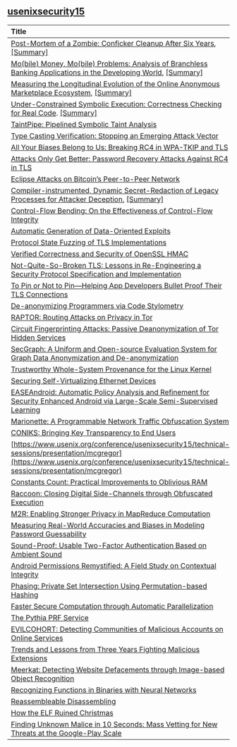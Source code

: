 ## [usenixsecurity15](https://www.usenix.org/conference/usenixsecurity15/technical-sessions)


|Title| Abstract| Full| Related|
|:----|:----|:----|:---|
|[Post-Mortem of a Zombie: Conficker Cleanup After Six Years](https://www.usenix.org/conference/usenixsecurity15/technical-sessions/presentation/asghari), [[Summary]](./file/zombie_clean_up.md)|09/11/2015| |*|
[Mo(bile) Money, Mo(bile) Problems: Analysis of Branchless Banking Applications in the Developing World](), [[Summary]](./file/mobile_money_app.md)|09/12/2015| | *|
|[Measuring the Longitudinal Evolution of the Online Anonymous Marketplace Ecosystem](https://www.usenix.org/conference/usenixsecurity15/technical-sessions/presentation/soska), [[Summary]](./file/anonymous_market.md)|09/14/2015| |*|
|[Under-Constrained Symbolic Execution: Correctness Checking for Real Code](https://www.usenix.org/conference/usenixsecurity15/technical-sessions/presentation/ramos). [[Summary]](file/code_checking.md)|09/14/2015| |*|
|[TaintPipe: Pipelined Symbolic Taint Analysis](https://www.usenix.org/conference/usenixsecurity15/technical-sessions/presentation/ming)|09/15/2015| |*|
|[Type Casting Verification: Stopping an Emerging Attack Vector](https://www.usenix.org/conference/usenixsecurity15/technical-sessions/presentation/lee)|09/15/2015| |*|
|[All Your Biases Belong to Us: Breaking RC4 in WPA-TKIP and TLS](https://www.usenix.org/conference/usenixsecurity15/technical-sessions/presentation/vanhoef)|09/15/2015| |*|
|[Attacks Only Get Better: Password Recovery Attacks Against RC4 in TLS](https://www.usenix.org/conference/usenixsecurity15/technical-sessions/presentation/garman)|09/15/2015| |*|
|[Eclipse Attacks on Bitcoin’s Peer-to-Peer Network](https://www.usenix.org/conference/usenixsecurity15/technical-sessions/presentation/heilman)|09/15/2015| |*|
|[Compiler-instrumented, Dynamic Secret-Redaction of Legacy Processes for Attacker Deception](https://www.usenix.org/conference/usenixsecurity15/technical-sessions/presentation/araujo), [[Summary]](./file/attacker_deception.md)|09/15/2015||*|
|[Control-Flow Bending: On the Effectiveness of Control-Flow Integrity](https://www.usenix.org/conference/usenixsecurity15/technical-sessions/presentation/carlini)|09/15/2015||*|
|[Automatic Generation of Data-Oriented Exploits](https://www.usenix.org/conference/usenixsecurity15/technical-sessions/presentation/hu)|09/15/2015| |*|
|[Protocol State Fuzzing of TLS Implementations](https://www.usenix.org/conference/usenixsecurity15/technical-sessions/presentation/de-ruiter)|09/15/2015| |*|
|[Verified Correctness and Security of OpenSSL HMAC](https://www.usenix.org/conference/usenixsecurity15/technical-sessions/presentation/beringer)|09/15/2015| |*|
|[Not-Quite-So-Broken TLS: Lessons in Re-Engineering a Security Protocol Specification and Implementation](https://www.usenix.org/conference/usenixsecurity15/technical-sessions/presentation/kaloper-mersinjak)|09/15/2015| |*|
|[To Pin or Not to Pin—Helping App Developers Bullet Proof Their TLS Connections](https://www.usenix.org/conference/usenixsecurity15/technical-sessions/presentation/oltrogge)|09/15/2015| |*|
|[De-anonymizing Programmers via Code Stylometry](https://www.usenix.org/conference/usenixsecurity15/technical-sessions/presentation/caliskan-islam)|09/15/2015| |**|
|[RAPTOR: Routing Attacks on Privacy in Tor](https://www.usenix.org/conference/usenixsecurity15/technical-sessions/presentation/sun)|09/15/2015| |*|
|[Circuit Fingerprinting Attacks: Passive Deanonymization of Tor Hidden Services](https://www.usenix.org/conference/usenixsecurity15/technical-sessions/presentation/kwon)|09/15/2015| |*|
|[SecGraph: A Uniform and Open-source Evaluation System for Graph Data Anonymization and De-anonymization](https://www.usenix.org/conference/usenixsecurity15/technical-sessions/presentation/ji)|09/15/2015| |*|
|[Trustworthy Whole-System Provenance for the Linux Kernel](https://www.usenix.org/conference/usenixsecurity15/technical-sessions/presentation/bates)|09/15/2015| |*|
|[Securing Self-Virtualizing Ethernet Devices](https://www.usenix.org/conference/usenixsecurity15/technical-sessions/presentation/smolyar)|09/15/2015| |*|
|[EASEAndroid: Automatic Policy Analysis and Refinement for Security Enhanced Android via Large-Scale Semi-Supervised Learning](https://www.usenix.org/conference/usenixsecurity15/technical-sessions/presentation/wang-ruowen)|09/15/2015| |**|
|[Marionette: A Programmable Network Traffic Obfuscation System](https://www.usenix.org/conference/usenixsecurity15/technical-sessions/presentation/dyer)|09/15/2015| |**|
|[CONIKS: Bringing Key Transparency to End Users](https://www.usenix.org/conference/usenixsecurity15/technical-sessions/presentation/melara)|09/15/2015| |**|
|[https://www.usenix.org/conference/usenixsecurity15/technical-sessions/presentation/mcgregor](https://www.usenix.org/conference/usenixsecurity15/technical-sessions/presentation/mcgregor)|09/15/2015| |**|
|[Constants Count: Practical Improvements to Oblivious RAM](https://www.usenix.org/conference/usenixsecurity15/technical-sessions/presentation/ren-ling)|09/15/2015| |*|
|[Raccoon: Closing Digital Side-Channels through Obfuscated Execution](https://www.usenix.org/conference/usenixsecurity15/technical-sessions/presentation/rane)|09/15/2015| |***|
|[M2R: Enabling Stronger Privacy in MapReduce Computation](https://www.usenix.org/conference/usenixsecurity15/technical-sessions/presentation/dinh)|09/16/2015| |*|
|[Measuring Real-World Accuracies and Biases in Modeling Password Guessability](https://www.usenix.org/conference/usenixsecurity15/technical-sessions/presentation/ur)|09/16/2015| |***|
|[Sound-Proof: Usable Two-Factor Authentication Based on Ambient Sound](https://www.usenix.org/conference/usenixsecurity15/technical-sessions/presentation/karapanos)|09/16/2015| |***|
|[Android Permissions Remystified: A Field Study on Contextual Integrity](https://www.usenix.org/conference/usenixsecurity15/technical-sessions/presentation/wijesekera)| 09/16/2015| |*|
|[Phasing: Private Set Intersection Using Permutation-based Hashing](https://www.usenix.org/conference/usenixsecurity15/technical-sessions/presentation/pinkas)| 09/16/2015| |*|
|[Faster Secure Computation through Automatic Parallelization](https://www.usenix.org/conference/usenixsecurity15/technical-sessions/presentation/buescher)|09/16/2015| |*|
|[The Pythia PRF Service](https://www.usenix.org/conference/usenixsecurity15/technical-sessions/presentation/everspaugh)|09/16/2015| |*|
|[EVILCOHORT: Detecting Communities of Malicious Accounts on Online Services](https://www.usenix.org/conference/usenixsecurity15/technical-sessions/presentation/stringhini)|09/16/2015| |**|
|[Trends and Lessons from Three Years Fighting Malicious Extensions](https://www.usenix.org/conference/usenixsecurity15/technical-sessions/presentation/jagpal)|09/16/2015| |**|
|[Meerkat: Detecting Website Defacements through Image-based Object Recognition](https://www.usenix.org/conference/usenixsecurity15/technical-sessions/presentation/borgolte)|09/16/2015| |****|
|[Recognizing Functions in Binaries with Neural Networks](https://www.usenix.org/conference/usenixsecurity15/technical-sessions/presentation/shin)|09/16/2015| |***|
|[Reassembleable Disassembling](https://www.usenix.org/conference/usenixsecurity15/technical-sessions/presentation/wang-shuai)|09/16/2015| |*|
|[How the ELF Ruined Christmas](https://www.usenix.org/conference/usenixsecurity15/technical-sessions/presentation/di-frederico)| 09/16/2015| |*****|
|[Finding Unknown Malice in 10 Seconds: Mass Vetting for New Threats at the Google-Play Scale](https://www.usenix.org/conference/usenixsecurity15/technical-sessions/presentation/chen-kai)|09/16/2015| |*|

